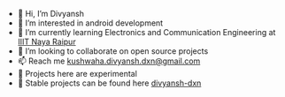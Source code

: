 - 👋 Hi, I’m Divyansh
- 👀 I’m interested in android development
- 🌱 I’m currently learning Electronics and Communication Engineering at <a href="https://www.iiitnr.ac.in/">IIIT Naya Raipur</a>
- 💞️ I’m looking to collaborate on open source projects
- 📫 Reach me kushwaha.divyansh.dxn@gmail.com
- 🌱 Projects here are experimental
- 🌱 Stable projects can be found here <a href="https://www.github.com/divyansh-dxn">divyansh-dxn</a>

